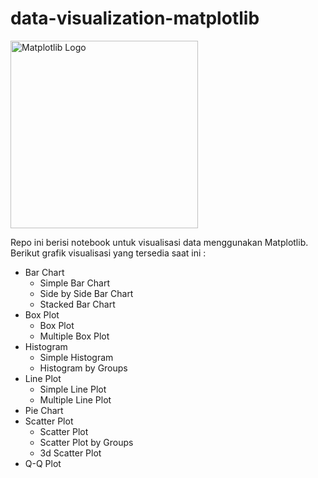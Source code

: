# data-visualization-matplotlib

<img src="https://matplotlib.org/3.3.4/_static/logo2_compressed.svg" width=300 alt="Matplotlib Logo">

Repo ini berisi notebook untuk visualisasi data menggunakan Matplotlib. <br>
Berikut grafik visualisasi yang tersedia saat ini : 
* Bar Chart
  - Simple Bar Chart
  - Side by Side Bar Chart
  - Stacked Bar Chart
* Box Plot
  - Box Plot
  - Multiple Box Plot
* Histogram
  - Simple Histogram
  - Histogram by Groups
* Line Plot
  - Simple Line Plot
  - Multiple Line Plot
* Pie Chart
* Scatter Plot
  - Scatter Plot
  - Scatter Plot by Groups
  - 3d Scatter Plot
* Q-Q Plot
